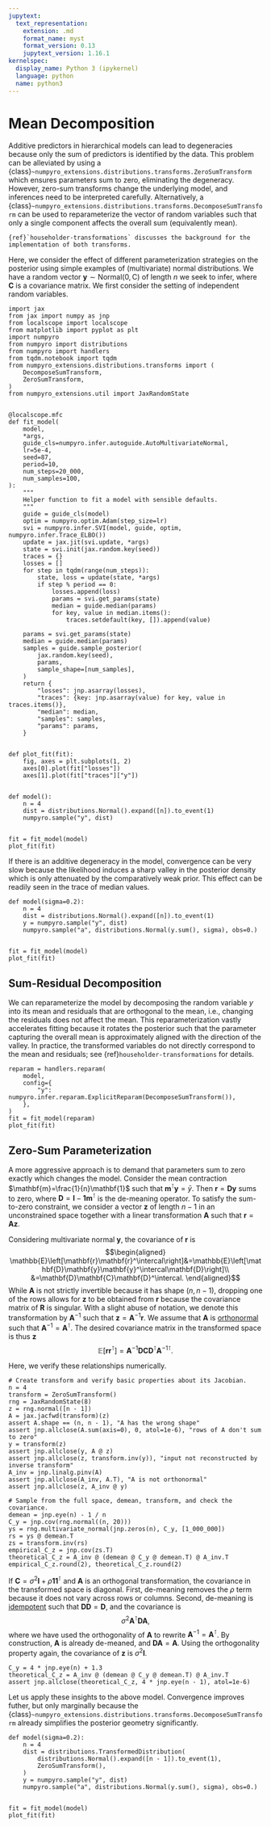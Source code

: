```yaml
---
jupytext:
  text_representation:
    extension: .md
    format_name: myst
    format_version: 0.13
    jupytext_version: 1.16.1
kernelspec:
  display_name: Python 3 (ipykernel)
  language: python
  name: python3
---
```


# Mean Decomposition

Additive predictors in hierarchical models can lead to degeneracies because only the sum of predictors is identified by the data. This problem can be alleviated by using a {class}`~numpyro_extensions.distributions.transforms.ZeroSumTransform` which ensures parameters sum to zero, eliminating the degeneracy. However, zero-sum transforms change the underlying model, and inferences need to be interpreted carefully. Alternatively, a {class}`~numpyro_extensions.distributions.transforms.DecomposeSumTransform` can be used to reparameterize the vector of random variables such that only a single component affects the overall sum (equivalently mean).

```{seealso}
{ref}`householder-transformations` discusses the background for the implementation of both transforms.
```

Here, we consider the effect of different parameterization strategies on the posterior using simple examples of (multivariate) normal distributions. We have a random vector $\mathbf{y}\sim\mathsf{Normal}\left(0,\mathrm{C}\right)$ of length $n$ we seek to infer, where $\mathbf{C}$ is a covariance matrix. We first consider the setting of independent random variables.

```{code-cell} ipython3
import jax
from jax import numpy as jnp
from localscope import localscope
from matplotlib import pyplot as plt
import numpyro
from numpyro import distributions
from numpyro import handlers
from tqdm.notebook import tqdm
from numpyro_extensions.distributions.transforms import (
    DecomposeSumTransform,
    ZeroSumTransform,
)
from numpyro_extensions.util import JaxRandomState


@localscope.mfc
def fit_model(
    model,
    *args,
    guide_cls=numpyro.infer.autoguide.AutoMultivariateNormal,
    lr=5e-4,
    seed=87,
    period=10,
    num_steps=20_000,
    num_samples=100,
):
    """
    Helper function to fit a model with sensible defaults.
    """
    guide = guide_cls(model)
    optim = numpyro.optim.Adam(step_size=lr)
    svi = numpyro.infer.SVI(model, guide, optim, numpyro.infer.Trace_ELBO())
    update = jax.jit(svi.update, *args)
    state = svi.init(jax.random.key(seed))
    traces = {}
    losses = []
    for step in tqdm(range(num_steps)):
        state, loss = update(state, *args)
        if step % period == 0:
            losses.append(loss)
            params = svi.get_params(state)
            median = guide.median(params)
            for key, value in median.items():
                traces.setdefault(key, []).append(value)

    params = svi.get_params(state)
    median = guide.median(params)
    samples = guide.sample_posterior(
        jax.random.key(seed),
        params,
        sample_shape=[num_samples],
    )
    return {
        "losses": jnp.asarray(losses),
        "traces": {key: jnp.asarray(value) for key, value in traces.items()},
        "median": median,
        "samples": samples,
        "params": params,
    }


def plot_fit(fit):
    fig, axes = plt.subplots(1, 2)
    axes[0].plot(fit["losses"])
    axes[1].plot(fit["traces"]["y"])


def model():
    n = 4
    dist = distributions.Normal().expand([n]).to_event(1)
    numpyro.sample("y", dist)


fit = fit_model(model)
plot_fit(fit)
```

If there is an additive degeneracy in the model, convergence can be very slow because the likelihood induces a sharp valley in the posterior density which is only attenuated by the comparatively weak prior. This effect can be readily seen in the trace of median values.

```{code-cell} ipython3
def model(sigma=0.2):
    n = 4
    dist = distributions.Normal().expand([n]).to_event(1)
    y = numpyro.sample("y", dist)
    numpyro.sample("a", distributions.Normal(y.sum(), sigma), obs=0.)


fit = fit_model(model)
plot_fit(fit)
```

## Sum-Residual Decomposition

We can reparameterize the model by decomposing the random variable $y$ into its mean and residuals that are orthogonal to the mean, i.e., changing the residuals does not affect the mean. This reparameterization vastly accelerates fitting because it rotates the posterior such that the parameter capturing the overall mean is approximately aligned with the direction of the valley. In practice, the transformed variables do not directly correspond to the mean and residuals; see {ref}`householder-transformations` for details.

```{code-cell} ipython3
reparam = handlers.reparam(
    model,
    config={
        "y": numpyro.infer.reparam.ExplicitReparam(DecomposeSumTransform()),
    },
)
fit = fit_model(reparam)
plot_fit(fit)
```

## Zero-Sum Parameterization

A more aggressive approach is to demand that parameters sum to zero exactly which changes the model. Consider the mean contraction $\mathbf{m}=\frac{1}{n}\mathbf{1}$ such that $\mathbf{m}^\intercal \mathbf{y} = \bar y$. Then $\mathbf{r}=\mathbf{D}\mathbf{y}$ sums to zero, where $\mathbf{D} = \mathbf{I} - \mathbf{1}\mathbf{m}^\intercal$ is the de-meaning operator. To satisfy the sum-to-zero constraint, we consider a vector $\mathbf{z}$ of length $n - 1$ in an unconstrained space together with a linear transformation $\mathbf{A}$ such that $\mathbf{r}=\mathbf{A}\mathbf{z}$.

Considering multivariate normal $\mathbf{y}$, the covariance of $\mathbf{r}$ is
$$\begin{aligned}
\mathbb{E}\left[\mathbf{r}\mathbf{r}^\intercal\right]&=\mathbb{E}\left[\mathbf{D}\mathbf{y}\mathbf{y}^\intercal\mathbf{D}\right]\\
&=\mathbf{D}\mathbf{C}\mathbf{D}^\intercal.
\end{aligned}$$
While $\mathbf{A}$ is not strictly invertible because it has shape $\left(n, n - 1\right)$, dropping one of the rows allows for $\mathbf{z}$ to be obtained from $\mathbf{r}$ because the covariance matrix of $\mathbf{R}$ is singular. With a slight abuse of notation, we denote this transformation by $\mathbf{A}^{-1}$ such that $\mathbf{z}=\mathbf{A}^{-1}\mathbf{r}$. We assume that $\mathbf{A}$ is [orthonormal](https://en.wikipedia.org/wiki/Orthogonal_matrix) such that $\mathbf{A}^{-1}=\mathbf{A}^\intercal$. The desired covariance matrix in the transformed space is thus $\mathbf{z}$
$$
\mathbb{E}\left[\mathbf{r}\mathbf{r}^\intercal\right]=\mathbf{A}^{-1}\mathbf{D}\mathbf{C}\mathbf{D}^\intercal{\mathbf{A}^{-1}}^\intercal.
$$

Here, we verify these relationships numerically.

```{code-cell} ipython3
# Create transform and verify basic properties about its Jacobian.
n = 4
transform = ZeroSumTransform()
rng = JaxRandomState(8)
z = rng.normal([n - 1])
A = jax.jacfwd(transform)(z)
assert A.shape == (n, n - 1), "A has the wrong shape"
assert jnp.allclose(A.sum(axis=0), 0, atol=1e-6), "rows of A don't sum to zero"
y = transform(z)
assert jnp.allclose(y, A @ z)
assert jnp.allclose(z, transform.inv(y)), "input not reconstructed by inverse transform"
A_inv = jnp.linalg.pinv(A)
assert jnp.allclose(A_inv, A.T), "A is not orthonormal"
assert jnp.allclose(z, A_inv @ y)

# Sample from the full space, demean, transform, and check the covariance.
demean = jnp.eye(n) - 1 / n
C_y = jnp.cov(rng.normal((n, 20)))
ys = rng.multivariate_normal(jnp.zeros(n), C_y, [1_000_000])
rs = ys @ demean.T
zs = transform.inv(rs)
empirical_C_z = jnp.cov(zs.T)
theoretical_C_z = A_inv @ (demean @ C_y @ demean.T) @ A_inv.T
empirical_C_z.round(2), theoretical_C_z.round(2)
```

If $\mathbf{C} = \sigma^2 \mathbf{I} + \rho \mathbf{1}\mathbf{1}^\intercal$ and $\mathbf{A}$ is an orthogonal transformation, the covariance in the transformed space is diagonal. First, de-meaning removes the $\rho$ term because it does not vary across rows or columns. Second, de-meaning is [idempotent](https://en.wikipedia.org/wiki/Idempotence) such that $\mathbf{D}\mathbf{D}=\mathbf{D}$, and the covariance is
$$
\sigma^2\mathbf{A}^\intercal\mathbf{D}\mathbf{A},
$$
where we have used the orthogonality of $\mathbf{A}$ to rewrite $\mathbf{A}^{-1}=\mathbf{A}^\intercal$. By construction, $\mathbf{A}$ is already de-meaned, and $\mathbf{D}\mathbf{A}=\mathbf{A}$. Using the orthogonality property again, the covariance of $\mathbf{z}$ is $\sigma^2\mathbf{I}$.

```{code-cell} ipython3
C_y = 4 * jnp.eye(n) + 1.3
theoretical_C_z = A_inv @ (demean @ C_y @ demean.T) @ A_inv.T
assert jnp.allclose(theoretical_C_z, 4 * jnp.eye(n - 1), atol=1e-6)
```

Let us apply these insights to the above model. Convergence improves futher, but only marginally because the {class}`~numpyro_extensions.distributions.transforms.DecomposeSumTransform` already simplifies the posterior geometry significantly.

```{code-cell} ipython3
def model(sigma=0.2):
    n = 4
    dist = distributions.TransformedDistribution(
        distributions.Normal().expand([n - 1]).to_event(1),
        ZeroSumTransform(),
    )
    y = numpyro.sample("y", dist)
    numpyro.sample("a", distributions.Normal(y.sum(), sigma), obs=0.)


fit = fit_model(model)
plot_fit(fit)
```
